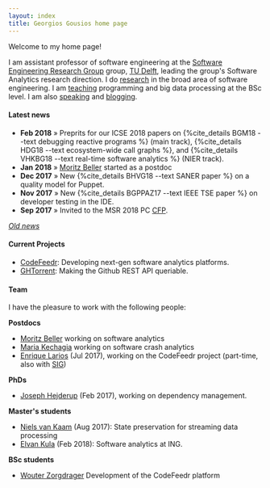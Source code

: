 ```yaml
---
layout: index
title: Georgios Gousios home page
---
```


Welcome to my home page!

I am assistant professor of software engineering at the [Software Engineering
Research Group](http://swerl.tudelft.nl/bin/view/Main/WebHome) group, [TU
Delft](http://www.tudelft.nl), leading the group's Software Analytics research
direction. I do [research](research.html) in the broad area of software
engineering. I am [teaching](teaching.html) programming and big data processing
at the BSc level. I am also [speaking](talks.html) and [blogging](/blog/).

#### Latest news

* **Feb 2018** &raquo; Preprits for our ICSE 2018 papers on
  {%cite_details BGM18 --text debugging reactive programs %} (main track),
  {%cite_details HDG18 --text ecosystem-wide call graphs %}, and
  {%cite_details VHKBG18 --text real-time software analytics %} (NIER track).
* **Jan 2018** &raquo; [Moritz Beller](https://inventitech.com) started as a
  postdoc
* **Dec 2017** &raquo; New {%cite_details BHVG18 --text SANER paper %} on
a quality model for Puppet.
* **Nov 2017** &raquo; New {%cite_details BGPPAZ17 --text IEEE TSE paper %} on developer testing in the IDE.
* **Sep 2017** &raquo; Invited to the MSR 2018 PC [CFP](https://conf.researchr.org/track/msr-2018/msr-2018-papers).

_[Old news](oldnews.html)_

#### Current Projects

* [CodeFeedr](http://codefeedr.github.io): Developing next-gen software analytics platforms.
* [GHTorrent](http://ghtorrent.org): Making the Github REST API queriable.

#### Team

I have the pleasure to work with the following people:

**Postdocs**

* [Moritz Beller](https://inventitech.com) working on software analytics
* [Maria Kechagia](https://mkechagia.github.io) working on software crash analytics
* [Enrique Larios](https://www.linkedin.com/in/enrique-larios-vargas/) (Jul 2017), working on the CodeFeedr project (part-time, also with [SIG](http://sig.nl))

**PhDs**

* [Joseph Hejderup](https://nl.linkedin.com/in/josephhejderup) (Feb 2017), working on dependency management.

**Master's students**

* [Niels van Kaam](https://www.linkedin.com/in/niels-van-kaam-aa731768/) (Aug
  2017): State preservation for streaming data processing
* [Elvan Kula](https://www.linkedin.com/in/elvan-kula/) (Feb 2018): Software
  analytics at ING.

**BSc students**

* [Wouter Zorgdrager](https://www.linkedin.com/in/wouter-zorgdrager-a4746512a/)
  Development of the CodeFeedr platform

